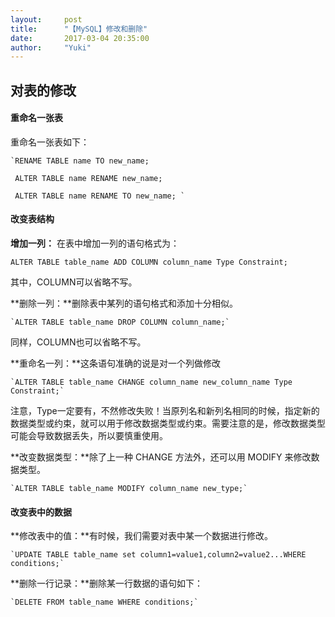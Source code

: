 ```yaml
---
layout:     post
title:      "【MySQL】修改和删除"
date:       2017-03-04 20:35:00
author:     "Yuki"
---
```

## 对表的修改

#### 重命名一张表

重命名一张表如下：
    
	`RENAME TABLE name TO new_name;

	 ALTER TABLE name RENAME new_name;

	 ALTER TABLE name RENAME TO new_name; `

#### 改变表结构

**增加一列：** 在表中增加一列的语句格式为：
    
`ALTER TABLE table_name ADD COLUMN column_name Type Constraint;` 

 其中，COLUMN可以省略不写。 

**删除一列：**删除表中某列的语句格式和添加十分相似。

    `ALTER TABLE table_name DROP COLUMN column_name;`

同样，COLUMN也可以省略不写。

**重命名一列：**这条语句准确的说是对一个列做修改

	`ALTER TABLE table_name CHANGE column_name new_column_name Type Constraint;`

注意，Type一定要有，不然修改失败！当原列名和新列名相同的时候，指定新的数据类型或约束，就可以用于修改数据类型或约束。需要注意的是，修改数据类型可能会导致数据丢失，所以要慎重使用。

**改变数据类型：**除了上一种 CHANGE 方法外，还可以用 MODIFY 来修改数据类型。

	`ALTER TABLE table_name MODIFY column_name new_type;`

#### 改变表中的数据

**修改表中的值：**有时候，我们需要对表中某一个数据进行修改。

	`UPDATE TABLE table_name set column1=value1,column2=value2...WHERE conditions;`

**删除一行记录：**删除某一行数据的语句如下：

	`DELETE FROM table_name WHERE conditions;`
